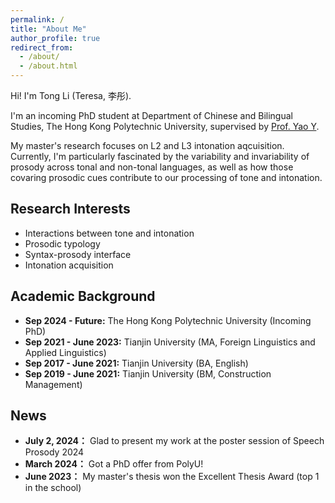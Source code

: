 ```yaml
---
permalink: /
title: "About Me"
author_profile: true
redirect_from: 
  - /about/
  - /about.html
---
```


Hi! I'm Tong Li (Teresa, 李彤). 

I'm an incoming PhD student at Department of Chinese and Bilingual Studies, The Hong Kong Polytechnic University, supervised by [Prof. Yao Y](https://research.polyu.edu.hk/en/persons/yao-yao). 

My master's research focuses on L2 and L3 intonation aqcuisition. Currently, I'm particularly fascinated by the variability and invariability of prosody across tonal and non-tonal languages, as well as how those covaring prosodic cues contribute to our processing of tone and intonation. 

## Research Interests
- Interactions between tone and intonation
- Prosodic typology
- Syntax-prosody interface
- Intonation acquisition


## Academic Background
- **Sep 2024 - Future:** The Hong Kong Polytechnic University (Incoming PhD) <br>
- **Sep 2021 - June 2023:** Tianjin University (MA, Foreign Linguistics and Applied Linguistics) 
- **Sep 2017 - June 2021:** Tianjin University (BA, English) 
- **Sep 2019 - June 2021:** Tianjin University (BM, Construction Management)



## News
- **July 2, 2024：** Glad to present my work at the poster session of Speech Prosody 2024
- **March 2024：** Got a PhD offer from PolyU!
- **June 2023：** My master's thesis won the Excellent Thesis Award (top 1 in the school)


